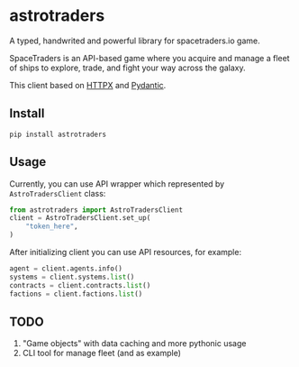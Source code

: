 # astrotraders

A typed, handwrited and powerful library for spacetraders.io game.

SpaceTraders is an API-based game where you acquire and manage a fleet of ships to explore, trade, and fight your way across the galaxy.

This client based on [HTTPX](https://www.python-httpx.org/) and [Pydantic](https://docs.pydantic.dev/latest/).

## Install
```
pip install astrotraders
```

## Usage

Currently, you can use API wrapper which  represented by `AstroTradersClient` class:

```python
from astrotraders import AstroTradersClient
client = AstroTradersClient.set_up(
    "token_here",
)
```

After initializing client you can use API resources, for example:

```python
agent = client.agents.info()
systems = client.systems.list()
contracts = client.contracts.list()
factions = client.factions.list()
```

## TODO
1. "Game objects" with data caching and more pythonic usage
2. CLI tool for manage fleet (and as example)

